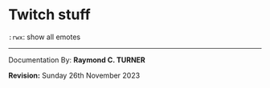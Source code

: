 # Twitch stuff
`:rwx`: show all emotes






---

Documentation By: **Raymond C. TURNER**

**Revision:** Sunday 26th November 2023